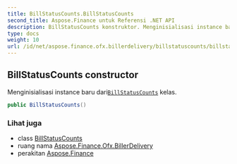 ```yaml
---
title: BillStatusCounts.BillStatusCounts
second_title: Aspose.Finance untuk Referensi .NET API
description: BillStatusCounts konstruktor. Menginisialisasi instance baru dariBillStatusCounts kelas.
type: docs
weight: 10
url: /id/net/aspose.finance.ofx.billerdelivery/billstatuscounts/billstatuscounts/
---
```

## BillStatusCounts constructor

Menginisialisasi instance baru dari[`BillStatusCounts`](../) kelas.

```csharp
public BillStatusCounts()
```

### Lihat juga

* class [BillStatusCounts](../)
* ruang nama [Aspose.Finance.Ofx.BillerDelivery](../../billstatuscounts/)
* perakitan [Aspose.Finance](../../../)


